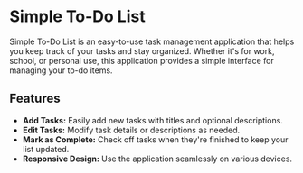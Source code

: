 # Simple To-Do List

Simple To-Do List is an easy-to-use task management application that helps you keep track of your tasks and stay organized. Whether it's for work, school, or personal use, this application provides a simple interface for managing your to-do items.

## Features

- **Add Tasks:** Easily add new tasks with titles and optional descriptions.
- **Edit Tasks:** Modify task details or descriptions as needed.
- **Mark as Complete:** Check off tasks when they're finished to keep your list updated.
- **Responsive Design:** Use the application seamlessly on various devices.

